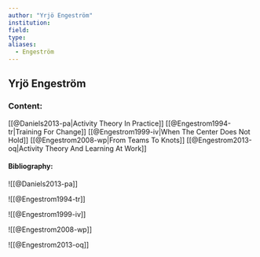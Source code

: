 ```yaml
---
author: "Yrjö Engeström"
institution:
field:
type:
aliases:
  - Engeström
---
```


## Yrjö Engeström

### Content:
[[@Daniels2013-pa|Activity Theory In Practice]]
[[@Engestrom1994-tr|Training For Change]]
[[@Engestrom1999-iv|When The Center Does Not Hold]]
[[@Engestrom2008-wp|From Teams To Knots]]
[[@Engestrom2013-oq|Activity Theory And Learning At Work]]

#### Bibliography:

![[@Daniels2013-pa]]

![[@Engestrom1994-tr]]

![[@Engestrom1999-iv]]

![[@Engestrom2008-wp]]

![[@Engestrom2013-oq]]